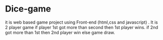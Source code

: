 # Dice-game
it is web based game project using Front-end (html,css and javascript) .
It is 2 player  game if player 1st got more than second then 1st player wins.
if 2nd got more than 1st then 2nd player win else game draw.
